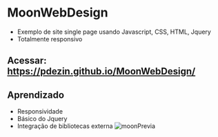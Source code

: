 # MoonWebDesign
- Exemplo de site single page usando Javascript, CSS, HTML, Jquery
- Totalmente responsivo
## Acessar: https://pdezin.github.io/MoonWebDesign/
## Aprendizado
- Responsividade
- Básico do Jquery
- Integração de bibliotecas externa
![moonPrevia](https://user-images.githubusercontent.com/82681415/131217919-11366606-f8c1-4b2b-a6ff-6a0c338ed14f.png)

